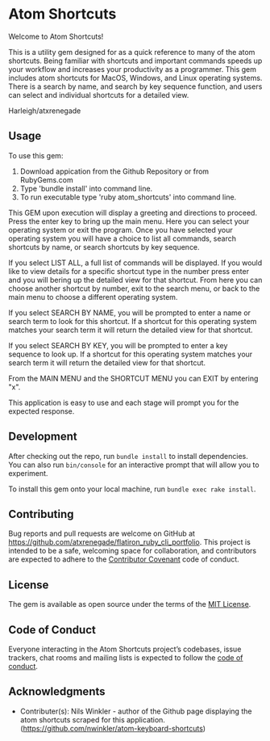 # Atom Shortcuts

Welcome to Atom Shortcuts!

This is a utility gem designed for as a quick reference to many of the atom shortcuts. Being familiar with shortcuts and important commands speeds up your workflow and increases your productivity as a programmer. This gem includes atom shortcuts for MacOS, Windows, and Linux operating systems.  There is a search by name, and search by key sequence function, and users can select and individual shortcuts for a detailed view.

Harleigh/atxrenegade

## Usage

To use this gem:

1. Download appication from the Github Repository or from RubyGems.com
2. Type 'bundle install' into command line.
3. To run executable type 'ruby atom_shortcuts' into command line.


This GEM upon execution will display a greeting and directions to proceed.  Press the enter key to bring up the main menu.  Here you can select your operating system or exit the program. Once you have selected your operating system you will have a choice to list all commands, search shortcuts by name, or search shortcuts by key sequence.

If you select LIST ALL, a full list of commands will be displayed. If you would like to view details for a specific shortcut type in the number press enter and you will bering up the detailed view for that shortcut. From here you can choose another shortcut by number, exit to the search menu, or back to the main menu to choose a different operating system.

If you select SEARCH BY NAME, you will be prompted to enter a name or search term to look for this shortcut. If a shortcut for this operating system matches your search term it will return the detailed view for that shortcut.

If you select SEARCH BY KEY, you will be prompted to enter a key sequence to look up. If a shortcut for this operating system matches your search term it will return the detailed view for that shortcut.

From the MAIN MENU and the SHORTCUT MENU you can EXIT by entering "x".

This application is easy to use and each stage will prompt you for the expected response.

## Development

After checking out the repo, run `bundle install` to install dependencies. You can also run `bin/console` for an interactive prompt that will allow you to experiment.

To install this gem onto your local machine, run `bundle exec rake install`.


## Contributing

Bug reports and pull requests are welcome on GitHub at https://github.com/atxrenegade/flatiron_ruby_cli_portfolio. This project is intended to be a safe, welcoming space for collaboration, and contributors are expected to adhere to the [Contributor Covenant](http://contributor-covenant.org) code of conduct.

## License

The gem is available as open source under the terms of the [MIT License](https://opensource.org/licenses/MIT).

## Code of Conduct

Everyone interacting in the Atom Shortcuts project’s codebases, issue trackers, chat rooms and mailing lists is expected to follow the [code of conduct](https://github.com/atxrenegade/flatiron_ruby_cli_portfolio/blob/master/CODE_OF_CONDUCT.md).

## Acknowledgments
* Contributer(s): Nils Winkler - author of the Github page displaying the atom shortcuts scraped for this application. (https://github.com/nwinkler/atom-keyboard-shortcuts)
